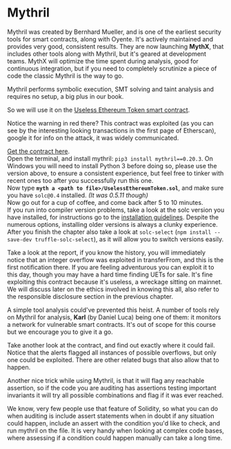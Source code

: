 # Mythril

Mythril was created by Bernhard Mueller, and is one of the earliest security tools for smart contracts, along with Oyente. It's actively maintained and provides very good, consistent results. They are now launching **MythX**, that includes other tools along with Mythril, but it's geared at development teams. MythX will optimize the time spent during analysis, good for continuous integration, but if you need to completely scrutinize a piece of code the classic Mythril is the way to go.

Mythril performs symbolic execution, SMT solving and taint analysis and requires no setup, a big plus in our book.

So we will use it on the [Useless Ethereum Token smart contract](https://etherscan.io/address/0x27f706edde3aD952EF647Dd67E24e38CD0803DD6).

Notice the warning in red there? This contract was exploited \(as you can see by the interesting looking transactions in the first page of Etherscan\), google it for info on the attack, it was widely communicated.

[Get the contract here](https://git.academy.b9lab.com/SOLIDIFIED-ETH-COURSE-course-repo/module-4-course-tools/blob/master/UselessEthereumToken.sol).  
Open the terminal, and install mythril: `pip3 install mythril==0.20.3`. On Windows you will need to install Python 3 before doing so, please use the version above, to ensure a consistent experience, but feel free to tinker with recent ones too after you successfully run this one.  
Now type **`myth a <path to file>/UselessEthereumToken.sol`**, and make sure you have `solc@0.4` installed. _\(It was 0.5.11 though\)_  
Now go out for a cup of coffee, and come back after 5 to 10 minutes.  
If you run into compiler version problems, take a look at the solc version you have installed, for instructions go to the [installation guidelines](https://solidity.readthedocs.io/en/v0.5.11/installing-solidity.html). Despite the numerous options, installing older versions is always a clunky experience. After you finish the chapter also take a look at `solc-select` \(`npm install --save-dev truffle-solc-select`\), as it will allow you to switch versions easily.

Take a look at the report, if you know the history, you will immediately notice that an integer overflow was exploited in transferFrom, and this is the first notification there. If you are feeling adventurous you can exploit it to this day, though you may have a hard time finding UETs for sale. It's fine exploiting this contract because it's useless, a wreckage sitting on mainnet. We will discuss later on the ethics involved in knowing this all, also refer to the responsible disclosure section in the previous chapter.

A simple tool analysis could've prevented this heist. A number of tools rely on Mythril for analysis, **Karl** \(by Daniel Luca\) being one of them: it monitors a network for vulnerable smart contracts. It's out of scope for this course but we encourage you to give it a go.

Take another look at the contract, and find out exactly where it could fail. Notice that the alerts flagged all instances of possible overflows, but only one could be exploited. There are other related bugs that also allow that to happen.

Another nice trick while using Mythril, is that it will flag any reachable assertion, so if the code you are auditing has assertions testing important invariants it will try all possible combinations and flag if it was ever reached.

We know, very few people use that feature of Solidity, so what you can do when auditing is include assert statements when in doubt if any situation could happen, include an assert with the condition you'd like to check, and run mythril on the file. It is very handy when looking at complex code bases, where assessing if a condition could happen manually can take a long time.

